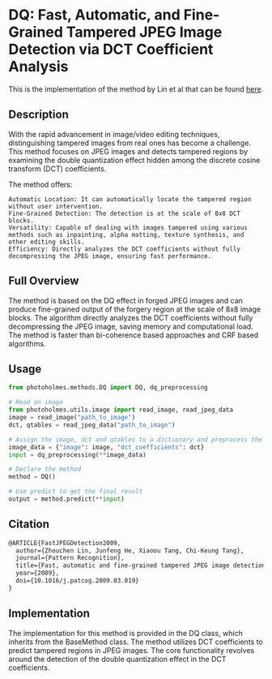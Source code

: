# DQ: Fast, Automatic, and Fine-Grained Tampered JPEG Image Detection via DCT Coefficient Analysis

This is the implementation of the method by Lin et al that can be found [here](http://mmlab.ie.cuhk.edu.hk/archive/2009/pr09_fast_automatic.pdf).

## Description

With the rapid advancement in image/video editing techniques, distinguishing tampered images from real ones has become a challenge. This method focuses on JPEG images and detects tampered regions by examining the double quantization effect hidden among the discrete cosine transform (DCT) coefficients.

The method offers:

    Automatic Location: It can automatically locate the tampered region without user intervention.
    Fine-Grained Detection: The detection is at the scale of 8x8 DCT blocks.
    Versatility: Capable of dealing with images tampered using various methods such as inpainting, alpha matting, texture synthesis, and other editing skills.
    Efficiency: Directly analyzes the DCT coefficients without fully decompressing the JPEG image, ensuring fast performance.

## Full Overview

The method is based on the DQ effect in forged JPEG images and can produce fine-grained output of the forgery region at the scale of 8x8 image blocks. The algorithm directly analyzes the DCT coefficients without fully decompressing the JPEG image, saving memory and computational load. The method is faster than bi-coherence based approaches and CRF based algorithms.

## Usage

```python
from photoholmes.methods.DQ import DQ, dq_preprocessing

# Read an image
from photoholmes.utils.image import read_image, read_jpeg_data
image = read_image("path_to_image")
dct, qtables = read_jpeg_data("path_to_image")

# Assign the image, dct and qtables to a dictionary and preprocess the image
image_data = {"image": image, "dct_coefficients": dct}
input = dq_preprocessing(**image_data)

# Declare the method
method = DQ()

# Use predict to get the final result
output = method.predict(**input)   
```
## Citation


```tex
@ARTICLE{FastJPEGDetection2009,
  author={Zhouchen Lin, Junfeng He, Xiaoou Tang, Chi-Keung Tang},
  journal={Pattern Recognition},
  title={Fast, automatic and fine-grained tampered JPEG image detection via DCT coefficient analysis},
  year={2009},
  doi={10.1016/j.patcog.2009.03.019}
}
```

## Implementation

The implementation for this method is provided in the DQ class, which inherits from the BaseMethod class. The method utilizes DCT coefficients to predict tampered regions in JPEG images. The core functionality revolves around the detection of the double quantization effect in the DCT coefficients.

